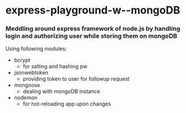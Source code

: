 # express-playground-w--mongoDB
### Meddling around express framework of node.js by handling login and authorizing user while storing them on mongoDB ###

Using following modules:

- bcrypt
  - for salting and hashing pw
- jsonwebtoken
  - providing token to user for followup request
- mongoose
  - dealing with mongoDB instance
- nodemon
  - for hot-reloading app upon changes
  
